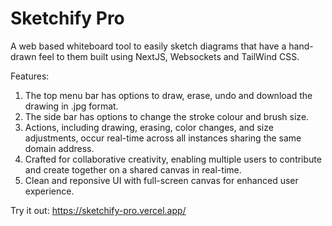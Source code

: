 # Sketchify Pro #
A web based whiteboard tool to easily sketch diagrams that have a hand-drawn feel to them built using NextJS, Websockets and TailWind CSS.

Features:
1. The top menu bar has options to draw, erase, undo and download the drawing in .jpg format.
2. The side bar has options to change the stroke colour and brush size.
3. Actions, including drawing, erasing, color changes, and size adjustments, occur real-time across all instances sharing the same domain address.
4. Crafted for collaborative creativity, enabling multiple users to contribute and create together on a shared canvas in real-time.
5. Clean and reponsive UI with full-screen canvas for enhanced user experience.

Try it out: https://sketchify-pro.vercel.app/
